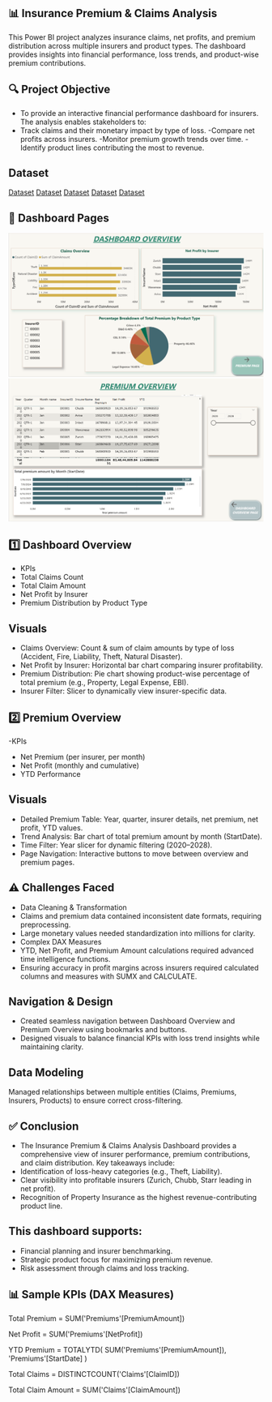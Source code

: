 ## 📊 Insurance Premium & Claims Analysis 
This Power BI project analyzes insurance claims, net profits, and premium distribution across multiple insurers and product types. The dashboard provides insights into financial performance, loss trends, and product-wise premium contributions.

## 🔍 Project Objective
- To provide an interactive financial performance dashboard for insurers. The analysis enables stakeholders to:
- Track claims and their monetary impact by type of loss.
-Compare net profits across insurers.
-Monitor premium growth trends over time.
-Identify product lines contributing the most to revenue.

## Dataset
[Dataset](Account_Table.csv)
[Dataset](Policy_Table.csv)
[Dataset](Insurer_Table.csv)
[Dataset](Product_Table.csv)
[Dataset](Premium_Commission_Table.csv)

## 📂 Dashboard Pages
![Dashboard Screenshot](Report-Page-1.png)
![Dashboard Screenshot](Report-Page-2.png)

## 1️⃣ Dashboard Overview
- KPIs
- Total Claims Count
- Total Claim Amount
- Net Profit by Insurer
- Premium Distribution by Product Type

## Visuals
- Claims Overview: Count & sum of claim amounts by type of loss (Accident, Fire, Liability, Theft, Natural Disaster).
- Net Profit by Insurer: Horizontal bar chart comparing insurer profitability.
- Premium Distribution: Pie chart showing product-wise percentage of total premium (e.g., Property, Legal Expense, EBI).
- Insurer Filter: Slicer to dynamically view insurer-specific data.

## 2️⃣ Premium Overview
-KPIs
- Net Premium (per insurer, per month)
- Net Profit (monthly and cumulative)
- YTD Performance

## Visuals
- Detailed Premium Table: Year, quarter, insurer details, net premium, net profit, YTD values.
- Trend Analysis: Bar chart of total premium amount by month (StartDate).
- Time Filter: Year slicer for dynamic filtering (2020–2028).
- Page Navigation: Interactive buttons to move between overview and premium pages.

## ⚠️ Challenges Faced
- Data Cleaning & Transformation
- Claims and premium data contained inconsistent date formats, requiring preprocessing.
- Large monetary values needed standardization into millions for clarity.
- Complex DAX Measures
- YTD, Net Profit, and Premium Amount calculations required advanced time intelligence functions.
- Ensuring accuracy in profit margins across insurers required calculated columns and measures with SUMX and CALCULATE.

## Navigation & Design
- Created seamless navigation between Dashboard Overview and Premium Overview using bookmarks and buttons.
- Designed visuals to balance financial KPIs with loss trend insights while maintaining clarity.

## Data Modeling
Managed relationships between multiple entities (Claims, Premiums, Insurers, Products) to ensure correct cross-filtering.

## ✅ Conclusion
- The Insurance Premium & Claims Analysis Dashboard provides a comprehensive view of insurer performance, premium contributions, and claim distribution. Key takeaways include:
- Identification of loss-heavy categories (e.g., Theft, Liability).
- Clear visibility into profitable insurers (Zurich, Chubb, Starr leading in net profit).
- Recognition of Property Insurance as the highest revenue-contributing product line.

## This dashboard supports:
- Financial planning and insurer benchmarking.
- Strategic product focus for maximizing premium revenue.
- Risk assessment through claims and loss tracking.

## 📊 Sample KPIs (DAX Measures)
Total Premium = SUM('Premiums'[PremiumAmount])

Net Profit = SUM('Premiums'[NetProfit])

YTD Premium = 
TOTALYTD(
    SUM('Premiums'[PremiumAmount]),
    'Premiums'[StartDate]
)

Total Claims = DISTINCTCOUNT('Claims'[ClaimID])

Total Claim Amount = SUM('Claims'[ClaimAmount])
